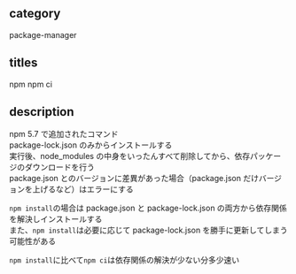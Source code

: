 ## category

package-manager

## titles

npm
npm ci

## description

npm 5.7 で追加されたコマンド  
package-lock.json のみからインストールする  
実行後、node_modules の中身をいったんすべて削除してから、依存パッケージのダウンロードを行う  
package.json とのバージョンに差異があった場合（package.json だけバージョンを上げるなど）はエラーにする

`npm install`の場合は package.json と package-lock.json の両方から依存関係を解決しインストールする  
また、`npm install`は必要に応じて package-lock.json を勝手に更新してしまう可能性がある

`npm install`に比べて`npm ci`は依存関係の解決が少ない分多少速い
